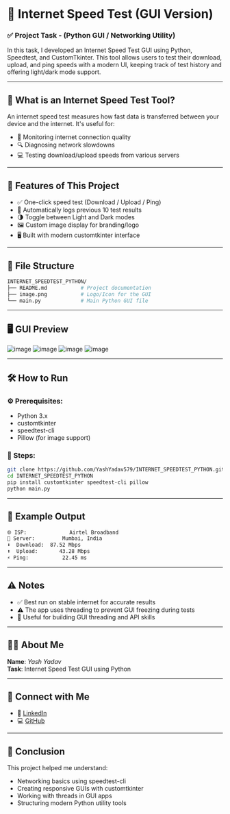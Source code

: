 # 🚀 Internet Speed Test (GUI Version)

### ✅ Project Task - (Python GUI / Networking Utility)

In this task, I developed an Internet Speed Test GUI using Python, Speedtest, and CustomTkinter.
This tool allows users to test their download, upload, and ping speeds with a modern UI, keeping track of test history and offering light/dark mode support.

---

## 🧠 What is an Internet Speed Test Tool?

An internet speed test measures how fast data is transferred between your device and the internet. It's useful for:
 - 📶 Monitoring internet connection quality
 - 🔍 Diagnosing network slowdowns
 - 💻 Testing download/upload speeds from various servers

---

## 🎯 Features of This Project

- ✅ One-click speed test (Download / Upload / Ping) 
- 📜 Automatically logs previous 10 test results 
- 🌗 Toggle between Light and Dark modes 
- 🖼️ Custom image display for branding/logo
- 🖥️ Built with modern customtkinter interface

---

## 📂 File Structure

```bash
INTERNET_SPEEDTEST_PYTHON/
├── README.md           # Project documentation    
├── image.png           # Logo/Icon for the GUI
└── main.py             # Main Python GUI file
```

---

## 🖥️ GUI Preview

![image](https://github.com/user-attachments/assets/b7d8fbb6-36e4-4c63-bd04-7b98d1667452)
![image](https://github.com/user-attachments/assets/4d92b58e-1f17-40bc-abfa-233ef51a4214)
![image](https://github.com/user-attachments/assets/8d700aa8-4adc-4f2e-9fc4-84db5c2e7e98)
![image](https://github.com/user-attachments/assets/9fa4bff6-d133-46a3-8448-efbf31eda838)

---


## 🛠️ How to Run

### ⚙️ Prerequisites:
- Python 3.x
- customtkinter
- speedtest-cli
- Pillow (for image support)

### 🧪 Steps:
```bash
git clone https://github.com/YashYadav579/INTERNET_SPEEDTEST_PYTHON.git
cd INTERNET_SPEEDTEST_PYTHON
pip install customtkinter speedtest-cli pillow
python main.py
```

---

## 🧪 Example Output

```bash
🌐 ISP:              Airtel Broadband  
📍 Server:         Mumbai, India  
⬇  Download:  87.52 Mbps  
⬆  Upload:       43.28 Mbps  
⚡ Ping:           22.45 ms  

```

---

## ⚠️ Notes

 - ✅ Best run on stable internet for accurate results
 - ⚠️ The app uses threading to prevent GUI freezing during tests
 - 🧠 Useful for building GUI threading and API skills

---

## 🙋‍♂️ About Me

**Name**: _Yash Yadav_  
**Task**: Internet Speed Test GUI using Python   

---

## 🔗 Connect with Me

- 💼 [LinkedIn](https://www.linkedin.com/in/yashyadav-5790abc/)
- 💻 [GitHub](https://github.com/YashYadav579)

---

## 🏁 Conclusion

This project helped me understand:
 - Networking basics using speedtest-cli
 - Creating responsive GUIs with customtkinter
 - Working with threads in GUI apps
 - Structuring modern Python utility tools

